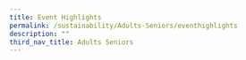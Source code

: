 ```yaml
---
title: Event Highlights
permalink: /sustainability/Adults-Seniors/eventhighlights
description: ""
third_nav_title: Adults Seniors
---
```

